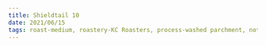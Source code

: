 ```yaml
---
title: Shieldtail 10
date: 2021/06/15
tags: roast-medium, roastery-KC Roasters, process-washed parchment, notes-cocoa, notes-caramel, notes-roasted hazelnuts, notes-sweet sunehari apple finish, rating-8
---
```

